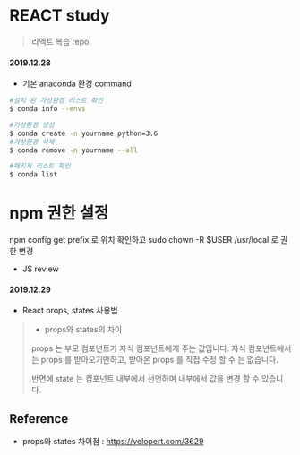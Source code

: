 # REACT study

> 리엑트 복습 repo

> 

#### 2019.12.28

- 기본 anaconda 환경 command

```bash
#설치 된 가상환경 리스트 확인
$ conda info --envs

#가상환경 생성
$ conda create -n yourname python=3.6
#가상환경 삭제
$ conda remove -n yourname --all

#패키지 리스트 확인
$ conda list
```

# npm 권한 설정
 npm config get prefix 로 위치 확인하고
 sudo chown -R $USER /usr/local 로 권한 변경

- JS review

#### 2019.12.29

- React props, states 사용법

> - props와 states의 차이
>
>  props 는 부모 컴포넌트가 자식 컴포넌트에게 주는 값입니다. 자식 컴포넌트에서는 props 를 받아오기만하고, 받아온 props 를 직접 수정 할 수 는 없습니다.
>
>  반면에 state 는 컴포넌트 내부에서 선언하며 내부에서 값을 변경 할 수 있습니다.









## Reference

- props와 states 차이점 : https://velopert.com/3629
